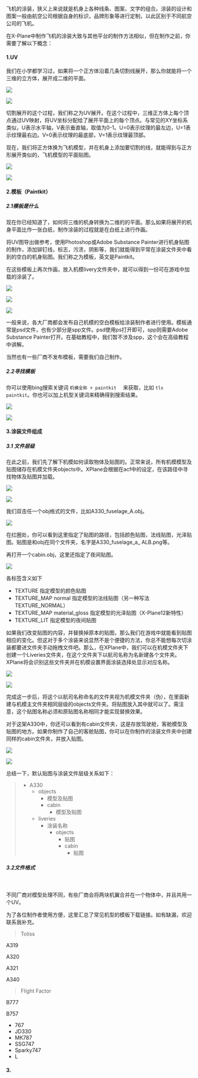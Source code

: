 

飞机的涂装，狭义上来说就是机身上各种线条、图案、文字的组合。涂装的设计和图案一般由航空公司根据自身的标识，品牌形象等进行定制，以此区别于不同航空公司的飞机。



在X-Plane中制作飞机的涂装大致与其他平台的制作方法相似，但在制作之前，你需要了解以下概念：

#### 1.UV

我们在小学都学习过，如果将一个正方体沿着几条切割线展开，那么你就能将一个三维的立方体，展开成二维的平面。

![](https://picss.sunbangyan.cn/2023/07/02/gmycrn.png)

![](https://picdl.sunbangyan.cn/2023/07/02/gnncal.png)

切割展开的这个过程，我们称之为UV展开。在这个过程中，三维正方体上每个顶点通过UV映射，将UV坐标分配给了展开平面上的每个顶点。与常见的XY坐标系类似，U表示水平轴，V表示垂直轴，取值为0-1。U=0表示纹理的最左边，U=1表示纹理最右边。V=0表示纹理的最底部，V=1表示纹理最顶部。

现在，我们将正方体换为飞机模型，并在机身上添加要切割的线，就能得到与正方形展开类似的，飞机模型的平面贴图。

![](https://picss.sunbangyan.cn/2023/07/02/gn4jmz.png)

![](https://picdl.sunbangyan.cn/2023/07/02/god01t.png)

#### 2.模板（Paintkit）

##### 2.1模板是什么

现在你已经知道了，如何将三维的机身转换为二维的的平面。那么如果将展开的机身平面比作一张白纸，制作涂装的过程就是在白纸上进行作画。

将UV图导出做参考，使用Photoshop或Adobe Substance Painter进行机身贴图的制作，添加铆钉线，标志，污渍，阴影等，我们就能得到平常在涂装文件夹中看到的空白的机身贴图。我们称之为模板，英文是Paintkit。

在这些模板上再次作画，放入机模livery文件夹中，就可以得到一份可在游戏中加载的涂装了。

![](https://picss.sunbangyan.cn/2023/07/02/gpd5h3.png)

![](https://picdl.sunbangyan.cn/2023/07/02/gr8ib4.png)

![](https://picst.sunbangyan.cn/2023/07/02/grpmag.png)

一般来说，各大厂商都会发布自己机模的空白模板给涂装制作者进行使用。模板通常是psd文件，也有少部分是spp文件。psd使用ps打开即可，spp则需要Adobe Substance Painter打开。在基础教程中，我们暂不涉及spp，这个会在高级教程中讲解。

当然也有一些厂商不发布模板，需要我们自己制作。

##### 2.2寻找模板

你可以使用bing搜索关键词 `机模全称 + paintkit  `  来获取，比如 `tls paintkit`。你也可以加上机型关键词来精确得到搜索结果。

![](https://picss.sunbangyan.cn/2023/07/02/kn539q.png)

![](https://picst.sunbangyan.cn/2023/07/02/gt4pwi.png)



#### 3.涂装文件组成

##### 3.1 文件层级

在此之前，我们先了解下机模如何读取物体及贴图的。正常来说，所有机模模型及贴图储存在机模文件夹objects中。XPlane会根据在acf中的设定，在该路径中寻找物体及贴图并加载。

![](https://picss.sunbangyan.cn/2023/07/02/gtju22.png)

![](https://picdm.sunbangyan.cn/2023/07/02/kmjowh.png)

我们双击任一个obj格式的文件，比如A330_fuselage_A.obj。

![](https://picdm.sunbangyan.cn/2023/07/02/knbsel.png)

在红圈处，你可以看到这里指定了贴图的路径，包括颜色贴图，法线贴图，光泽贴图。贴图是和obj在同个文件夹，名字是A330_fuselage_a_ ALB.png等。

再打开一个cabin.obj，这里还指定了夜间贴图。

![](https://picdm.sunbangyan.cn/2023/07/02/guc7tm.png)

各标签含义如下

- TEXTURE 指定模型的颜色贴图
- TEXTURE_MAP normal 指定模型的法线贴图（另一种写法 TEXTURE_NORMAL）
- TEXTURE_MAP material_gloss 指定模型的光泽贴图（X-Plane12新特性）
- TEXTURE_LIT 指定模型的夜间贴图

如果我们改变贴图的内容，并替换掉原本的贴图，那么我们在游戏中就能看到贴图相应的变化。但这对于多个涂装来说显然不是个便捷的方法，你总不能想每次切涂装都要进文件夹手动拖拽文件吧。那么，在XPlane中，我们可以在机模文件夹下创建一个Liveries文件夹，在这个文件夹下以航司名称为名新建各个文件夹。XPlane将会识别这些文件夹并在机模设置界面涂装选择处显示对应名称。

![](https://picss.sunbangyan.cn/2023/07/02/guxp90.png)

![](https://picss.sunbangyan.cn/2023/07/02/gusc9s.png)

完成这一步后，将这个以航司名称命名的文件夹视为机模文件夹（伪），在里面新建与机模主文件夹相同层级的objects文件夹。将贴图放入其中就可以了。需注意，这个贴图名称必须和原贴图名称相同才能实现替换效果。

对于这架A330中，你还可以看到有cabin文件夹，这是存放驾驶舱，客舱模型及贴图的地方。如果你制作了自己的客舱贴图，你可以在你制作的涂装文件夹中创建同样的cabin文件夹，并放入贴图。

![](https://picdm.sunbangyan.cn/2023/07/02/gvdja0.png)

![](https://picdl.sunbangyan.cn/2023/07/02/gvk2tm.png)



总结一下，默认贴图与涂装文件层级关系如下：

> - A330
>   - objects
>     - 模型及贴图 
>     - cabin
>       - 模型及贴图
>   - liveries	
>     - 涂装名称
>       - objects
>         - 贴图
>         - cabin
>           - 贴图 	

##### 3.2文件格式





​		

不同厂商对模型处理不同，有些厂商会将两块机翼合并在一个物体中，并且共用一个UV。







为了各位制作者使用方便，这里汇总了常见机型的模板下载链接。如有缺漏，欢迎联系我补充。

> Toliss

A319

A320

A321

 A340

> Flight Factor

B777

B757

- 767
- JD330
- MK787
- SSG747
- Sparky747
- L









#### 3.

